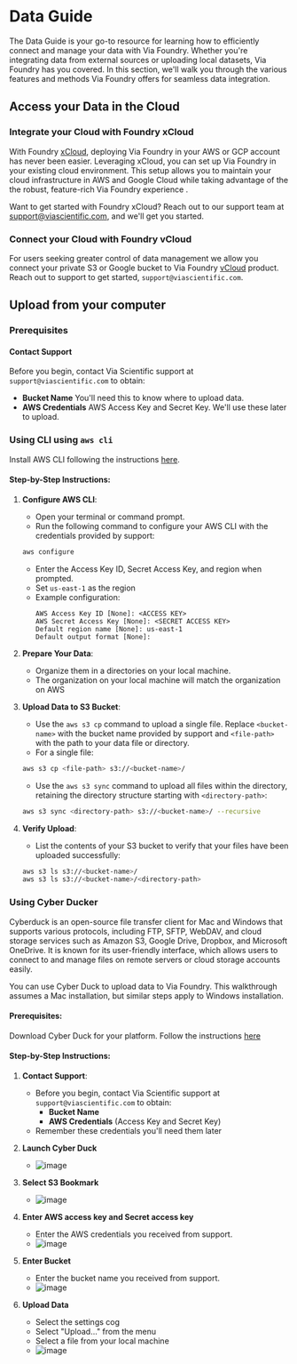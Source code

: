 # Data Guide

The Data Guide is your go-to resource for learning how to efficiently connect and manage your data with Via Foundry. Whether you're integrating data from external sources or uploading local datasets, Via Foundry has you covered. In this section, we'll walk you through the various features and methods Via Foundry offers for seamless data integration.

## Access your Data in the Cloud

### Integrate your Cloud with Foundry xCloud

With Foundry [xCloud](https://www.viascientific.com/products/), deploying Via Foundry in your AWS or GCP account has never been easier. Leveraging xCloud, you can set up Via Foundry in your existing cloud environment. This setup allows you to maintain your cloud infrastructure in AWS and Google Cloud while taking advantage of the the robust, feature-rich Via Foundry experience .

Want to get started with Foundry xCloud? Reach out to our support team at <support@viascientific.com>, and we'll get you started.

### Connect your Cloud with Foundry vCloud

For users seeking greater control of data management we allow you connect your private S3 or Google bucket to Via Foundry [vCloud](https://www.viascientific.com/products/) product. Reach out to support to get started, `support@viascientific.com`.

## Upload from your computer

### Prerequisites

#### Contact Support

Before you begin, contact Via Scientific support at `support@viascientific.com` to obtain:  

* **Bucket Name** You'll need this to know where to upload data.
* **AWS Credentials** AWS Access Key and Secret Key. We'll use these later to upload.

### Using CLI using `aws cli`

Install AWS CLI following the instructions [here](https://docs.aws.amazon.com/cli/latest/userguide/install-cliv2.html).

#### Step-by-Step Instructions:

1. **Configure AWS CLI**:
     * Open your terminal or command prompt.
     * Run the following command to configure your AWS CLI with the credentials provided by support:
     ```bash
     aws configure
     ```
     * Enter the Access Key ID, Secret Access Key, and region when prompted.
     * Set `us-east-1` as the region
     * Example configuration:
        ```
        AWS Access Key ID [None]: <ACCESS KEY>
        AWS Secret Access Key [None]: <SECRET ACCESS KEY>
        Default region name [None]: us-east-1
        Default output format [None]:
        ```

2. **Prepare Your Data**:
    * Organize them in a directories on your local machine.
    * The organization on your local machine will match the organization on AWS

3. **Upload Data to S3 Bucket**:
     * Use the `aws s3 cp` command to upload a single file. Replace `<bucket-name>` with the bucket name provided by support and `<file-path>` with the path to your data file or directory.
     * For a single file:
     ```bash
     aws s3 cp <file-path> s3://<bucket-name>/
     ```
     * Use the `aws s3 sync` command to upload all files within the directory, retaining the directory structure starting with `<directory-path>`:
     ```bash
     aws s3 sync <directory-path> s3://<bucket-name>/ --recursive
     ```

4. **Verify Upload**:
     * List the contents of your S3 bucket to verify that your files have been uploaded successfully:
     ```bash
     aws s3 ls s3://<bucket-name>/
     aws s3 ls s3://<bucket-name>/<directory-path>
     ```

### Using Cyber Ducker

Cyberduck is an open-source file transfer client for Mac and Windows that supports various protocols, including FTP, SFTP, WebDAV, and cloud storage services such as Amazon S3, Google Drive, Dropbox, and Microsoft OneDrive. It is known for its user-friendly interface, which allows users to connect to and manage files on remote servers or cloud storage accounts easily.

You can use Cyber Duck to upload data to Via Foundry. This walkthrough assumes a Mac installation, but similar steps apply to Windows installation.

#### Prerequisites:

Download Cyber Duck for your platform. Follow the instructions [here](https://cyberduck.io/download/)

#### Step-by-Step Instructions:

1. **Contact Support**:
     * Before you begin, contact Via Scientific support at `support@viascientific.com` to obtain:
         * **Bucket Name**
         * **AWS Credentials** (Access Key and Secret Key)
     * Remember these credentials you'll need them later

2. **Launch Cyber Duck**
    - ![image](../../images/data/cyber-1-duck-launch.png)
3. **Select S3 Bookmark**
    - ![image](../../images/data/cyber-2-select-mode.png)
4. **Enter AWS access key and Secret access key**
    - Enter the AWS credentials you received from support.
    - ![image](../../images/data/cyber-3-select-access.png)
5. **Enter Bucket**
    - Enter the bucket name you received from support.
    - ![image](../../images/data/cyber-4-enter-bucket.png)
6. **Upload Data**
    - Select the settings cog
    - Select "Upload..." from the menu
    - Select a file from your local machine
    - ![image](../../images/data/cyber-5-upload.png)
